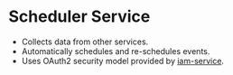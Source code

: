 # Scheduler Service
* Collects data from other services.
* Automatically schedules and re-schedules events. 
* Uses OAuth2 security model provided by [iam-service](https://github.com/jveverka/iam-service).
